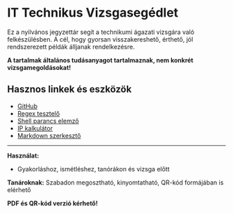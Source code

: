 # IT Technikus Vizsgasegédlet

Ez a nyilvános jegyzettár segít a technikumi ágazati vizsgára való felkészülésben. A cél, hogy gyorsan visszakereshető, érthető, jól rendszerezett példák álljanak rendelkezésre.

**A tartalmak általános tudásanyagot tartalmaznak, nem konkrét vizsgamegoldásokat!**



## Hasznos linkek és eszközök

- [GitHub](https://github.com/)
- [Regex tesztelő](https://regex101.com/)
- [Shell parancs elemző](https://explainshell.com/)
- [IP kalkulátor](https://www.subnet-calculator.com/)
- [Markdown szerkesztő](https://dillinger.io/)

---

**Használat:**
- Gyakorláshoz, ismétléshez, tanórákon és vizsga előtt

**Tanároknak:** Szabadon megosztható, kinyomtatható, QR-kód formájában is elérhető

**PDF és QR-kód verzió kérhető!**
